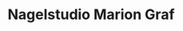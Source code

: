---
title: "Nagelstudio Marion Graf"
url: /weil-am-rhein/nagelstudio-marion-graf/
shop: Kosmetik
---